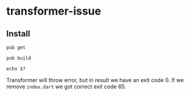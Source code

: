# transformer-issue

## Install
```
pub get
```
```
pub build
```
```
echo $?
```
Transformer will throw error, but in result we have an exit code 0.
If we remove `index.dart` we got correct exit code 65.
